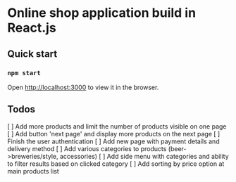 # Online shop application build in React.js

## Quick start

### `npm start`

Open [http://localhost:3000](http://localhost:3000) to view it in the browser.

## Todos

[ ] Add more products and limit the number of products visible on one page
[ ] Add button 'next page' and display more products on the next page
[ ] Finish the user authentication
[ ] Add new page with payment details and delivery method
[ ] Add various categories to products (beer->breweries/style, accessories)
[ ] Add side menu with categories and ability to filter results based on clicked category
[ ] Add sorting by price option at main products list
